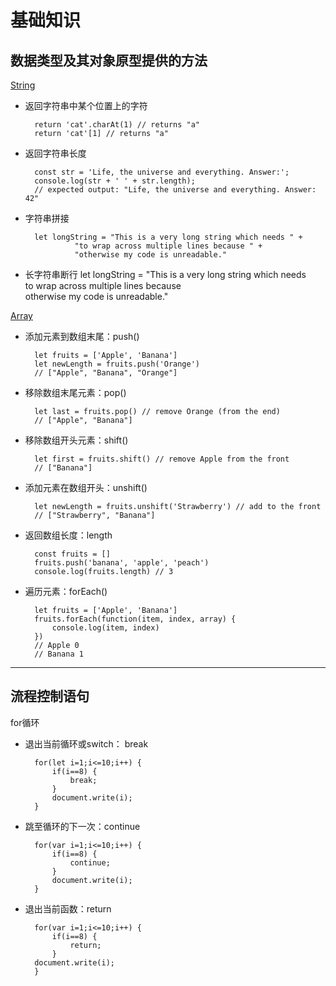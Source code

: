 # 基础知识
## 数据类型及其对象原型提供的方法
[String](https://developer.mozilla.org/en-US/docs/Web/JavaScript/Reference/Global_Objects/String)<br/>
- 返回字符串中某个位置上的字符
  
        return 'cat'.charAt(1) // returns "a"
        return 'cat'[1] // returns "a"
- 返回字符串长度

        const str = 'Life, the universe and everything. Answer:';
        console.log(str + ' ' + str.length);
        // expected output: "Life, the universe and everything. Answer: 42"
- 字符串拼接
  
        let longString = "This is a very long string which needs " +
                 "to wrap across multiple lines because " +
                 "otherwise my code is unreadable."
- 长字符串断行
        let longString = "This is a very long string which needs \
to wrap across multiple lines because \
otherwise my code is unreadable."

[Array](https://developer.mozilla.org/en-US/docs/Web/JavaScript/Reference/Global_Objects/Array)
- 添加元素到数组末尾：push()
  
        let fruits = ['Apple', 'Banana']
        let newLength = fruits.push('Orange')
        // ["Apple", "Banana", "Orange"]
- 移除数组末尾元素：pop()
  
        let last = fruits.pop() // remove Orange (from the end)
        // ["Apple", "Banana"]
- 移除数组开头元素：shift()

        let first = fruits.shift() // remove Apple from the front
        // ["Banana"]
- 添加元素在数组开头：unshift()
  
        let newLength = fruits.unshift('Strawberry') // add to the front
        // ["Strawberry", "Banana"]
- 返回数组长度：length
  
        const fruits = []
        fruits.push('banana', 'apple', 'peach')
        console.log(fruits.length) // 3
- 遍历元素：forEach()
  
        let fruits = ['Apple', 'Banana']
        fruits.forEach(function(item, index, array) {
            console.log(item, index)
        })
        // Apple 0
        // Banana 1
---
## 流程控制语句
for循环
- 退出当前循环或switch： break
  
        for(let i=1;i<=10;i++) { 
            if(i==8) { 
                break; 
            } 
            document.write(i); 
        } 
- 跳至循环的下一次：continue
  
        for(var i=1;i<=10;i++) { 
            if(i==8) { 
                continue; 
            } 
            document.write(i); 
        } 
- 退出当前函数：return
  
        for(var i=1;i<=10;i++) { 
            if(i==8) { 
                return; 
            } 
        document.write(i); 
        } 


